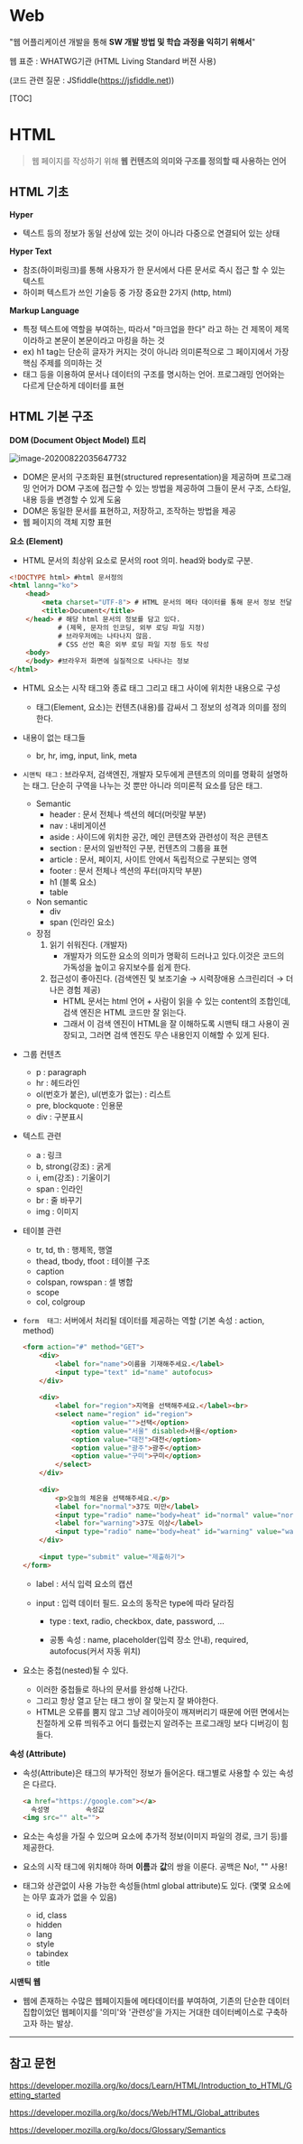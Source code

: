 # Web

"웹 어플리케이션 개발을 통해 **SW 개발 방법 및 학습 과정을 익히기 위해서**"

웹 표준 : WHATWG기관 (HTML Living Standard 버젼 사용)

(코드 관련 질문 : JSfiddle(https://jsfiddle.net))

[TOC]

# HTML

> 웹 페이지를 작성하기 위해 **웹 컨텐츠의 의미와 구조를 정의할 때 사용하는 언어**

## HTML 기초

**Hyper**

- 텍스트 등의 정보가 동일 선상에 있는 것이 아니라 다중으로 연결되어 있는 상태

**Hyper Text**

- 참조(하이퍼링크)를 통해 사용자가 한 문서에서 다른 문서로 즉시 접근 할 수 있는 텍스트
- 하이퍼 텍스트가 쓰인 기술등 중 가장 중요한 2가지 (http, html)

**Markup Language**

- 특정 텍스트에 역할을 부여하는, 따라서 "마크업을 한다" 라고 하는 건 제목이 제목이라하고 본문이 본문이라고 마킹을 하는 것
- ex) h1 tag는 단순히 글자가 커지는 것이 아니라 의미론적으로 그 페이지에서 가장 핵심 주제를 의미하는 것
- 태그 등을 이용하여 문서나 데이터의 구조를 명시하는 언어. 프로그래밍 언어와는 다르게 단순하게 데이터를 표현



## HTML 기본 구조

**DOM (Document Object Model) 트리**

![image-20200822035647732](HTML.assets/image-20200822035647732.png)

- DOM은 문서의 구조화된 표현(structured representation)을 제공하며 프로그래밍 언어가 DOM 구조에 접근할 수 있는 방법을 제공하여 그들이 문서 구조, 스타일, 내용 등을 변경할 수 있게 도움
- DOM은 동일한 문서를 표현하고, 저장하고, 조작하는 방법을 제공
- 웹 페이지의 객체 지향 표현



**요소 (Element)**

- HTML 문서의 최상위 요소로 문서의 root 의미. head와 body로 구분. 

```html
<!DOCTYPE html> #html 문서정의
<html lanng="ko">
	<head> 
        <meta charset="UTF-8"> # HTML 문서의 메타 데이터를 통해 문서 정보 전달
        <title>Document</title>
    </head> # 해당 html 문서의 정보를 담고 있다.
    		# (제목, 문자의 인코딩, 외부 로딩 파일 지정)
    		# 브라우저에는 나타나지 않음.
    		# CSS 선언 혹은 외부 로딩 파일 지정 등도 작성    	
    <body> 
    </body> #브라우저 화면에 실질적으로 나타나는 정보
</html>
```

- HTML 요소는 시작 태그와 종료 태그 그리고 태그 사이에 위치한 내용으로 구성

  - 태그(Element, 요소)는 컨텐츠(내용)를 감싸서 그 정보의 성격과 의미를 정의 한다.

- 내용이 없는 태그들

  - br, hr, img, input, link, meta

- `시맨틱 태그` : 브라우저, 검색엔진, 개발자 모두에게 콘텐츠의 의미를 명확히 설명하는 태그. 단순히 구역을 나누는 것 뿐만 아니라 의미론적 요소를 담은 태그. 

  - Semantic
    - header : 문서 전체나 섹션의 헤더(머릿말 부분)
    - nav : 내비게이션
    - aside : 사이드에 위치한 공간, 메인 콘텐츠와 관련성이 적은 콘텐츠
    - section : 문서의 일반적인 구분, 컨텐츠의 그룹을 표현
    - article : 문서, 페이지, 사이트 안에서 독립적으로 구분되는 영역
    - footer : 문서 전체나 섹션의 푸터(마지막 부분)
    - h1 (블록 요소)
    - table
  - Non semantic
    - div
    - span (인라인 요소)
  - 장점
    1. 읽기 쉬워진다. (개발자)
       - 개발자가 의도한 요소의 의미가 명확히 드러나고 있다.이것은 코드의 가독성을 높이고 유지보수를 쉽게 한다.
    2. 접근성이 좋아진다. (검색엔진 및 보조기술 → 시력장애용 스크린리더 → 더 나은 경험 제공)
       - HTML 문서는 html 언어 + 사람이 읽을 수 있는 content의 조합인데, 검색 엔진은 HTML 코드만 잘 읽는다.
       - 그래서 이 검색 엔진이 HTML을 잘 이해하도록 시맨틱 태그 사용이 권장되고, 그러면 검색 엔진도 무슨 내용인지 이해할 수 있게 된다.

- 그룹 컨텐츠

  - p : paragraph
  - hr : 헤드라인
  - ol(번호가 붙은), ul(번호가 없는) : 리스트
  - pre, blockquote : 인용문
  - div : 구분표시

- 텍스트 관련 

  - a : 링크
  - b, strong(강조) : 굵게
  - i, em(강조) : 기울이기
  - span : 인라인
  - br : 줄 바꾸기
  - img : 이미지

- 테이블 관련

  - tr, td, th : 행제목, 행열
  - thead, tbody, tfoot : 테이블 구조
  - caption 
  - colspan, rowspan : 셀 병합
  - scope
  - col, colgroup

- `form  태그`: 서버에서 처리될 데이터를 제공하는 역할 (기본 속성 : action, method)

  ```html
  <form action="#" method="GET">
      <div>
          <label for="name">이름을 기재해주세요.</label>
          <input type="text" id="name" autofocus> 
      </div>
      
      <div>
          <label for="region">지역을 선택해주세요.</label><br>
          <select name="region" id="region">
              <option value="">선택</option>
              <option value="서울" disabled>서울</option>
              <option value="대전">대전</option>
              <option value="광주">광주</option>
              <option value="구미">구미</option>
          </select>
      </div>
      
      <div>
          <p>오늘의 체온을 선택해주세요.</p>
          <label for="normal">37도 미만</label>
          <input type="radio" name="body=heat" id="normal" value="normal">
          <label for="warning">37도 이상</label>
          <input type="radio" name="body=heat" id="warning" value="warning">        
      </div>
      
      <input type="submit" value="제출하기">
  </form>
  ```

  - label : 서식 입력 요소의 캡션

  - input : 입력 데이터 필드. 요소의 동작은 type에 따라 달라짐

    - type : text, radio, checkbox, date, password, ...

    - 공통 속성 : name, placeholder(입력 장소 안내), required, autofocus(커서 자동 위치)

- 요소는 중첩(nested)될 수 있다.

  - 이러한 중첩들로 하나의 문서를 완성해 나간다.
  - 그리고 항상 열고 닫는 태그 쌍이 잘 맞는지 잘 봐야한다.
  - HTML은 오류를 뿜지 않고 그냥 레이아웃이 깨져버리기 때문에 어떤 면에서는 친절하게 오류 띄워주고 어디 틀렸는지 알려주는 프로그래밍 보다 디버깅이 힘들다.



**속성 (Attribute)**

- 속성(Attribute)은 태그의 부가적인 정보가 들어온다. 태그별로 사용할 수 있는 속성은 다르다. 

  ```html
  <a href="https://google.com"></a>
    속성명         속성값
  <img src="" alt="">
  ```

- 요소는 속성을 가질 수 있으며 요소에 추가적 정보(이미지 파일의 경로, 크기 등)를 제공한다. 

- 요소의 시작 태그에 위치해야 하며 **이름**과 **값**의 쌍을 이룬다. 공백은 No!, "" 사용!

- 태그와 상관없이 사용 가능한 속성들(html global attribute)도 있다.  (몇몇 요소에는 아무 효과가 없을 수 있음)

  - id, class
  - hidden
  - lang
  - style
  - tabindex
  - title



**시맨틱 웹**

- 웹에 존재하는 수많은 웹페이지들에 메타데이터를 부여하여, 기존의 단순한 데이터 집합이었던 웹페이지를 '의미'와 '관련성'을 가지는 거대한 데이터베이스로 구축하고자 하는 발상.

---

## 참고 문헌

https://developer.mozilla.org/ko/docs/Learn/HTML/Introduction_to_HTML/Getting_started

https://developer.mozilla.org/ko/docs/Web/HTML/Global_attributes

https://developer.mozilla.org/ko/docs/Glossary/Semantics
